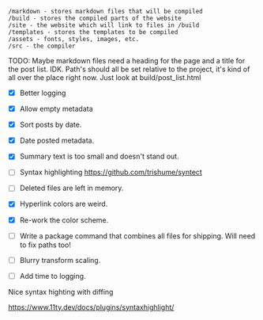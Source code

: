 ```
/markdown - stores markdown files that will be compiled
/build - stores the compiled parts of the website
/site - the website which will link to files in /build
/templates - stores the templates to be compiled
/assets - fonts, styles, images, etc.
/src - the compiler
```

TODO:
Maybe markdown files need a heading for the page and a title for the post list. IDK.
Path's should all be set relative to the project, it's kind of all over the place right now. Just look at build/post_list.html

- [x] Better logging
- [x] Allow empty metadata
- [x] Sort posts by date.
- [x] Date posted metadata.
- [x] Summary text is too small and doesn't stand out.
- [ ] Syntax highlighting https://github.com/trishume/syntect
- [ ] Deleted files are left in memory.
- [x] Hyperlink colors are weird.
- [x] Re-work the color scheme.
- [ ] Write a package command that combines all files for shipping. Will need to fix paths too!
- [ ] Blurry transform scaling.
- [ ] Add time to logging.


Nice syntax highting with diffing

https://www.11ty.dev/docs/plugins/syntaxhighlight/